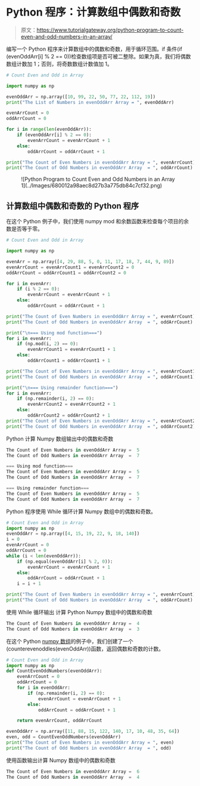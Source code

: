# Python 程序：计算数组中偶数和奇数

> 原文：<https://www.tutorialgateway.org/python-program-to-count-even-and-odd-numbers-in-an-array/>

编写一个 Python 程序来计算数组中的偶数和奇数，用于循环范围。if 条件(if (evenOddArr[i] % 2 == 0))检查数组项是否可被二整除。如果为真，我们将偶数数组计数加 1；否则，将奇数数组计数值加 1。

```py
# Count Even and Odd in Array

import numpy as np

evenOddArr = np.array([10, 99, 22, 50, 77, 22, 112, 19])
print("The List of Numbers in evenOddArr Array = ", evenOddArr)

evenArrCount = 0
oddArrCount = 0

for i in range(len(evenOddArr)):
    if (evenOddArr[i] % 2 == 0):
        evenArrCount = evenArrCount + 1
    else:
        oddArrCount = oddArrCount + 1

print("The Count of Even Numbers in evenOddArr Array = ", evenArrCount)
print("The Count of Odd Numbers in evenOddArr Array  = ", oddArrCount)
```

<figure class="wp-block-image size-large">![Python Program to Count Even and Odd Numbers in an Array 1](../Images/680012a98aec8d27b3a775db84c7cf32.png)</figure>

## 计算数组中偶数和奇数的 Python 程序

在这个 Python 例子中，我们使用 numpy mod 和余数函数来检查每个项目的余数是否等于零。

```py
# Count Even and Odd in Array

import numpy as np

evenArr = np.array([4, 29, 88, 5, 0, 11, 17, 18, 7, 44, 9, 89])
evenArrCount = evenArrCount1 = evenArrCount2 = 0
oddArrCount = oddArrCount1 = oddArrCount2 = 0

for i in evenArr:
    if (i % 2 == 0):
        evenArrCount = evenArrCount + 1
    else:
        oddArrCount = oddArrCount + 1

print("The Count of Even Numbers in evenOddArr Array = ", evenArrCount)
print("The Count of Odd Numbers in evenOddArr Array  = ", oddArrCount)

print("\n=== Using mod function===")
for i in evenArr:
    if (np.mod(i, 2) == 0):
        evenArrCount1 = evenArrCount1 + 1
    else:
        oddArrCount1 = oddArrCount1 + 1

print("The Count of Even Numbers in evenOddArr Array = ", evenArrCount1)
print("The Count of Odd Numbers in evenOddArr Array  = ", oddArrCount1)

print("\n=== Using remainder function===")
for i in evenArr:
    if (np.remainder(i, 2) == 0):
        evenArrCount2 = evenArrCount2 + 1
    else:
        oddArrCount2 = oddArrCount2 + 1
print("The Count of Even Numbers in evenOddArr Array = ", evenArrCount2)
print("The Count of Odd Numbers in evenOddArr Array  = ", oddArrCount2)
```

Python 计算 Numpy 数组输出中的偶数和奇数

```py
The Count of Even Numbers in evenOddArr Array =  5
The Count of Odd Numbers in evenOddArr Array  =  7

=== Using mod function===
The Count of Even Numbers in evenOddArr Array =  5
The Count of Odd Numbers in evenOddArr Array  =  7

=== Using remainder function===
The Count of Even Numbers in evenOddArr Array =  5
The Count of Odd Numbers in evenOddArr Array  =  7
```

Python 程序使用 While 循环计算 Numpy 数组中的偶数和奇数。

```py
# Count Even and Odd in Array
import numpy as np
evenOddArr = np.array([4, 15, 19, 22, 9, 18, 140])
i = 0
evenArrCount = 0
oddArrCount = 0
while (i < len(evenOddArr)):
    if (np.equal(evenOddArr[i] % 2, 0)):
        evenArrCount = evenArrCount + 1
    else:
        oddArrCount = oddArrCount + 1
    i = i + 1

print("The Count of Even Numbers in evenOddArr Array = ", evenArrCount)
print("The Count of Odd Numbers in evenOddArr Array  = ", oddArrCount)
```

使用 While 循环输出 计算 Python Numpy 数组中的偶数和奇数

```py
The Count of Even Numbers in evenOddArr Array =  4
The Count of Odd Numbers in evenOddArr Array  =  3
```

在这个 Python [numpy 数组](https://www.tutorialgateway.org/python-numpy-array/)的例子中，我们创建了一个(counterevenoddles(evenOddArr))函数，返回偶数和奇数的计数。

```py
# Count Even and Odd in Array
import numpy as np
def CountEvenOddNumbers(evenOddArr):
    evenArrCount = 0
    oddArrCount = 0
    for i in evenOddArr:
        if (np.remainder(i, 2) == 0):
            evenArrCount = evenArrCount + 1
        else:
            oddArrCount = oddArrCount + 1

    return evenArrCount, oddArrCount

evenOddArr = np.array([11, 88, 15, 122, 140, 17, 10, 48, 35, 64])
even, odd = CountEvenOddNumbers(evenOddArr)
print("The Count of Even Numbers in evenOddArr Array = ", even)
print("The Count of Odd Numbers in evenOddArr Array  = ", odd)
```

使用函数输出计算 Numpy 数组中的偶数和奇数

```py
The Count of Even Numbers in evenOddArr Array =  6
The Count of Odd Numbers in evenOddArr Array  =  4
```